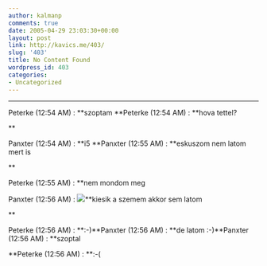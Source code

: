 ```yaml
---
author: kalmanp
comments: true
date: 2005-04-29 23:03:30+00:00
layout: post
link: http://kavics.me/403/
slug: '403'
title: No Content Found
wordpress_id: 403
categories:
- Uncategorized
---
```


****


Peterke (12:54 AM) : **szoptam **Peterke (12:54 AM) : **hova tettel?

**


Panxter (12:54 AM) : **i5 **Panxter (12:55 AM) : **eskuszom nem latom mert is

**


Peterke (12:55 AM) : **nem mondom meg




Panxter (12:56 AM) : ![](http://kavics.freeblog.hu/Files/amoba.JPG)**kiesik a szemem akkor sem latom

**


Peterke (12:56 AM) : **:-)**Panxter (12:56 AM) : **de latom :-)**Panxter (12:56 AM) : **szoptal




**Peterke (12:56 AM) : **:-(
